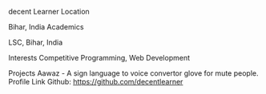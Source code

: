 decent Learner
Location

Bihar, India
Academics

LSC, Bihar, India

Interests
Competitive Programming, Web Development

Projects
    Aawaz - A sign language to voice convertor glove for mute people.
Profile Link
Github: https://github.com/decentlearner
